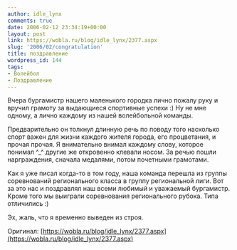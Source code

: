```yaml
---
author: idle_lynx
comments: true
date: 2006-02-12 23:34:19+00:00
layout: post
link: https://wobla.ru/blog/idle_lynx/2377.aspx
slug: '2006/02/congratulation'
title: поздравление
wordpress_id: 144
tags:
- Волейбол
- Поздравление
---
```


Вчера бургамистр нашего маленького городка лично пожалу руку и вручил грамоту за выдающиеся спортивные успехи :) Ну не мне одному, а лично каждому из нашей волейбольной команды.

Предварительно он толкнул длинную речь по поводу того насколько спорт важен для жизни каждого жителя города, его процветания, и прочая прочая. Я внимательно внимал каждому слову, которое понимал ^_^ другие же откровенно клевали носом. За речью пошли нарграждения, сначала медалями, потом почетными грамотами.

Как я уже писал когда-то в том году, наша команда перешла из группы соревнований регионального класса в группу региональной лиги. Вот за это нас и поздравлял наш всеми любимый и уважаемый бургамистр. Кроме того мы выиграли соревнования регионального рубока. Типа отличились :)

Эх, жаль, что я временно выведен из строя.

Оригинал: [https://wobla.ru/blog/idle_lynx/2377.aspx](https://wobla.ru/blog/idle_lynx/2377.aspx)
